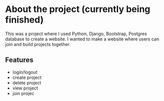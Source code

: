 # About the project (currently being finished)
This was a project where I used Python, Django, Bootstrap, Postgres database to create a website.
I wanted to make a website where users can join and build projects together. 

## Features
- login/logout
- create project 
- delete project 
- view project
- join projec

